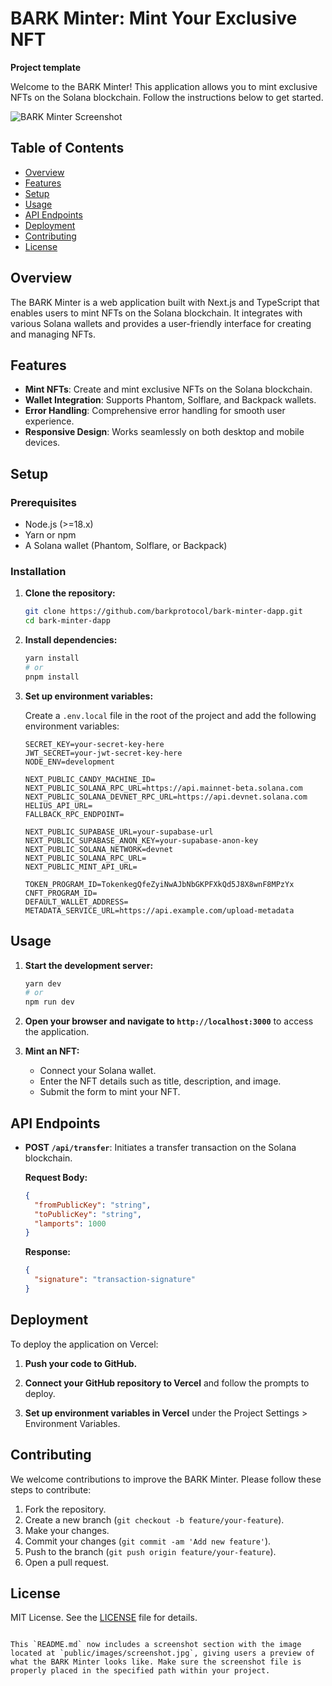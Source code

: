 # BARK Minter: Mint Your Exclusive NFT
**Project template**

Welcome to the BARK Minter! This application allows you to mint exclusive NFTs on the Solana blockchain. Follow the instructions below to get started.

![BARK Minter Screenshot](public/images/screenshot.jpg)

## Table of Contents

- [Overview](#overview)
- [Features](#features)
- [Setup](#setup)
- [Usage](#usage)
- [API Endpoints](#api-endpoints)
- [Deployment](#deployment)
- [Contributing](#contributing)
- [License](#license)

## Overview

The BARK Minter is a web application built with Next.js and TypeScript that enables users to mint NFTs on the Solana blockchain. It integrates with various Solana wallets and provides a user-friendly interface for creating and managing NFTs.

## Features

- **Mint NFTs**: Create and mint exclusive NFTs on the Solana blockchain.
- **Wallet Integration**: Supports Phantom, Solflare, and Backpack wallets.
- **Error Handling**: Comprehensive error handling for smooth user experience.
- **Responsive Design**: Works seamlessly on both desktop and mobile devices.

## Setup

### Prerequisites

- Node.js (>=18.x)
- Yarn or npm
- A Solana wallet (Phantom, Solflare, or Backpack)

### Installation

1. **Clone the repository:**

   ```bash
   git clone https://github.com/barkprotocol/bark-minter-dapp.git
   cd bark-minter-dapp
   ```

2. **Install dependencies:**

   ```bash
   yarn install
   # or
   pnpm install
   ```

3. **Set up environment variables:**

   Create a `.env.local` file in the root of the project and add the following environment variables:

   ```env
   SECRET_KEY=your-secret-key-here
   JWT_SECRET=your-jwt-secret-key-here
   NODE_ENV=development

   NEXT_PUBLIC_CANDY_MACHINE_ID=
   NEXT_PUBLIC_SOLANA_RPC_URL=https://api.mainnet-beta.solana.com
   NEXT_PUBLIC_SOLANA_DEVNET_RPC_URL=https://api.devnet.solana.com
   HELIUS_API_URL=
   FALLBACK_RPC_ENDPOINT=

   NEXT_PUBLIC_SUPABASE_URL=your-supabase-url
   NEXT_PUBLIC_SUPABASE_ANON_KEY=your-supabase-anon-key
   NEXT_PUBLIC_SOLANA_NETWORK=devnet
   NEXT_PUBLIC_SOLANA_RPC_URL=
   NEXT_PUBLIC_MINT_API_URL=

   TOKEN_PROGRAM_ID=TokenkegQfeZyiNwAJbNbGKPFXkQd5J8X8wnF8MPzYx
   CNFT_PROGRAM_ID=
   DEFAULT_WALLET_ADDRESS=
   METADATA_SERVICE_URL=https://api.example.com/upload-metadata
   ```

## Usage

1. **Start the development server:**

   ```bash
   yarn dev
   # or
   npm run dev
   ```

2. **Open your browser and navigate to `http://localhost:3000`** to access the application.

3. **Mint an NFT:**
   - Connect your Solana wallet.
   - Enter the NFT details such as title, description, and image.
   - Submit the form to mint your NFT.

## API Endpoints

- **POST `/api/transfer`**: Initiates a transfer transaction on the Solana blockchain.

  **Request Body:**
  ```json
  {
    "fromPublicKey": "string",
    "toPublicKey": "string",
    "lamports": 1000
  }
  ```

  **Response:**
  ```json
  {
    "signature": "transaction-signature"
  }
  ```

## Deployment

To deploy the application on Vercel:

1. **Push your code to GitHub.**

2. **Connect your GitHub repository to Vercel** and follow the prompts to deploy.

3. **Set up environment variables in Vercel** under the Project Settings > Environment Variables.

## Contributing

We welcome contributions to improve the BARK Minter. Please follow these steps to contribute:

1. Fork the repository.
2. Create a new branch (`git checkout -b feature/your-feature`).
3. Make your changes.
4. Commit your changes (`git commit -am 'Add new feature'`).
5. Push to the branch (`git push origin feature/your-feature`).
6. Open a pull request.

## License

MIT License. See the [LICENSE](LICENSE) file for details.
```

This `README.md` now includes a screenshot section with the image located at `public/images/screenshot.jpg`, giving users a preview of what the BARK Minter looks like. Make sure the screenshot file is properly placed in the specified path within your project.